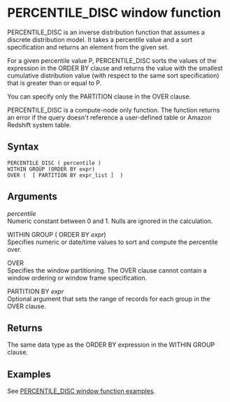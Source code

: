 # PERCENTILE\_DISC window function<a name="r_WF_PERCENTILE_DISC"></a>

PERCENTILE\_DISC is an inverse distribution function that assumes a discrete distribution model\. It takes a percentile value and a sort specification and returns an element from the given set\. 

For a given percentile value P, PERCENTILE\_DISC sorts the values of the expression in the ORDER BY clause and returns the value with the smallest cumulative distribution value \(with respect to the same sort specification\) that is greater than or equal to P\. 

You can specify only the PARTITION clause in the OVER clause\. 

PERCENTILE\_DISC is a compute\-node only function\. The function returns an error if the query doesn't reference a user\-defined table or Amazon Redshift system table\.

## Syntax<a name="r_WF_PERCENTILE_DISC-synopsis"></a>

```
PERCENTILE_DISC ( percentile )
WITHIN GROUP (ORDER BY expr)
OVER (  [ PARTITION BY expr_list ]  )
```

## Arguments<a name="r_WF_PERCENTILE_DISC-arguments"></a>

 *percentile*   
Numeric constant between 0 and 1\. Nulls are ignored in the calculation\.

WITHIN GROUP \( ORDER BY *expr*\)   
Specifies numeric or date/time values to sort and compute the percentile over\. 

OVER   
Specifies the window partitioning\. The OVER clause cannot contain a window ordering or window frame specification\.

PARTITION BY *expr*   
Optional argument that sets the range of records for each group in the OVER clause\.

## Returns<a name="r_WF_PERCENTILE_DISC-returns"></a>

The same data type as the ORDER BY expression in the WITHIN GROUP clause\.

## Examples<a name="r_WF_PERCENTILE_DISC-examples"></a>

See [PERCENTILE\_DISC window function examples](r_Examples_of_PERCENTILE_DISC_WF.md)\. 